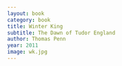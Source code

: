 ```yaml
---
layout: book
category: book
title: Winter King
subtitle: The Dawn of Tudor England
author: Thomas Penn
year: 2011
image: wk.jpg
---
```

